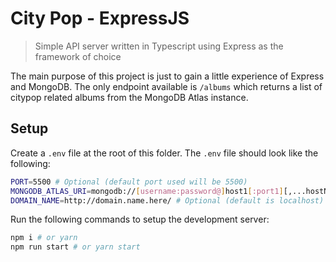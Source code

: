 # City Pop - ExpressJS

> Simple API server written in Typescript using Express as the framework of choice

The main purpose of this project is just to gain a little experience of Express
and MongoDB. The only endpoint available is `/albums` which returns a list of
citypop related albums from the MongoDB Atlas instance.

## Setup
Create a `.env` file at the root of this folder.
The `.env` file should look like the following:
```sh
PORT=5500 # Optional (default port used will be 5500)
MONGODB_ATLAS_URI=mongodb://[username:password@]host1[:port1][,...hostN[:portN]][/[defaultauthdb][?options]]
DOMAIN_NAME=http://domain.name.here/ # Optional (default is localhost)
```
Run the following commands to setup the development server:
```sh
npm i # or yarn
npm run start # or yarn start
```
